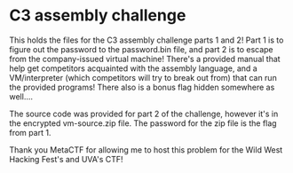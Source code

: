 # C3 assembly challenge

This holds the files for the C3 assembly challenge parts 1 and 2! Part 1 is to figure out the password to the password.bin file, and part 2 is to escape from the company-issued virtual machine! There's a provided manual that help get competitors acquainted with the assembly language, and a VM/interpreter (which competitors will try to break out from) that can run the provided programs! There also is a bonus flag hidden somewhere as well....

The source code was provided for part 2 of the challenge, however it's in the encrypted vm-source.zip file. The password for the zip file is the flag from part 1.

Thank you MetaCTF for allowing me to host this problem for the Wild West Hacking Fest's and UVA's CTF!

